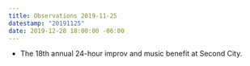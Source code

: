 ```yaml
---
title: Observations 2019-11-25
datestamp: "20191125"
date: 2019-12-28 18:00:00 -06:00
---
```


- The 18th annual 24-hour improv and music benefit at Second City.
